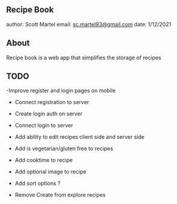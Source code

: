 ## Recipe Book

author: Scott Martel
email: sc.martel93@gmail.com
date: 1/12/2021

## About

Recipe book is a web app that simplifies the storage of recipes

## TODO

-Improve register and login pages on mobile

- Connect registration to server

- Create login auth on server
- Connect login to server

- Add ability to edit recipes client side and server side

- Add is vegetarian/gluten free to recipes
- Add cooktime to recipe
- Add optional image to recipe
- Add sort options ?

- Remove Create from explore recipes
